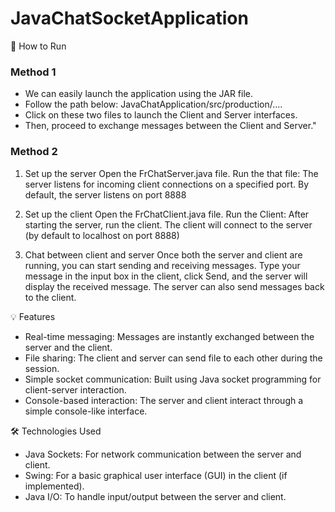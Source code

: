 # JavaChatSocketApplication

🚀 How to Run
### Method 1 ###
- We can easily launch the application using the JAR file.
- Follow the path below: JavaChatApplication/src/production/....
- Click on these two files to launch the Client and Server interfaces.
- Then, proceed to exchange messages between the Client and Server."

### Method 2 ###
1. Set up the server
Open the FrChatServer.java file.
Run the that file: The server listens for incoming client connections on a specified port.
By default, the server listens on port 8888

2. Set up the client
Open the FrChatClient.java file.
Run the Client: After starting the server, run the client. The client will connect to the server (by default to localhost on port 8888)

3. Chat between client and server
Once both the server and client are running, you can start sending and receiving messages.
Type your message in the input box in the client, click Send, and the server will display the received message.
The server can also send messages back to the client.

💡 Features
- Real-time messaging: Messages are instantly exchanged between the server and the client.
- File sharing: The client and server can send file to each other during the session.
- Simple socket communication: Built using Java socket programming for client-server interaction.
- Console-based interaction: The server and client interact through a simple console-like interface.

🛠️ Technologies Used
- Java Sockets: For network communication between the server and client.
- Swing: For a basic graphical user interface (GUI) in the client (if implemented).
- Java I/O: To handle input/output between the server and client.
